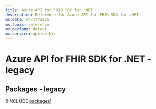 ```yaml
---
title: Azure API for FHIR SDK for .NET
description: Reference for Azure API for FHIR SDK for .NET
ms.date: 04/17/2025
ms.topic: reference
ms.devlang: dotnet
ms.service: apiforfhir
---
```

# Azure API for FHIR SDK for .NET - legacy
## Packages - legacy
[!INCLUDE [packages](api-for-fhir-index.md)]